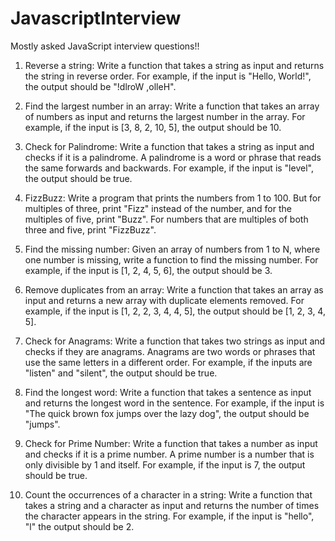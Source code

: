 # JavascriptInterview
Mostly asked JavaScript interview questions!!

1. Reverse a string: Write a function that takes a string as input and returns the string in reverse order. For example, if the input is "Hello, World!", the output should be "!dlroW ,olleH".

2. Find the largest number in an array:  Write a function that takes an array of numbers as input and returns the largest number in the array. For example, if the input is [3, 8, 2, 10, 5], the output should be 10.

3. Check for Palindrome: Write a function that takes a string as input and checks if it is a palindrome. A palindrome is a word or phrase that reads the same forwards and backwards. For example, if the input is "level", the output should be true.

4. FizzBuzz: Write a program that prints the numbers from 1 to 100. But for multiples of three, print "Fizz" instead of the number, and for the multiples of five, print "Buzz". For numbers that are multiples of both three and five, print "FizzBuzz".

5. Find the missing number: Given an array of numbers from 1 to N, where one number is missing, write a function to find the missing number. For example, if the input is [1, 2, 4, 5, 6], the output should be 3.

6. Remove duplicates from an array: Write a function that takes an array as input and returns a new array with duplicate elements removed. For example, if the input is [1, 2, 2, 3, 4, 4, 5], the output should be [1, 2, 3, 4, 5].

7. Check for Anagrams: Write a function that takes two strings as input and checks if they are anagrams. Anagrams are two words or phrases that use the same letters in a different order. For example, if the inputs are "listen" and "silent", the output should be true.

8. Find the longest word: Write a function that takes a sentence as input and returns the longest word in the sentence. For example, if the input is "The quick brown fox jumps over the lazy dog", the output should be "jumps".

9. Check for Prime Number: Write a function that takes a number as input and checks if it is a prime number. A prime number is a number that is only divisible by 1 and itself. For example, if the input is 7, the output should be true.

10. Count the occurrences of a character in a string: Write a function that takes a string and a character as input and returns the number of times the character appears in the string. For example, if the input is "hello", "l" the output should be 2.
